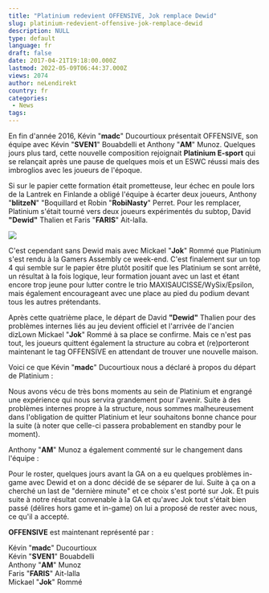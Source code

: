 ```yaml
---
title: "Platinium redevient OFFENSIVE, Jok remplace Dewid"
slug: platinium-redevient-offensive-jok-remplace-dewid
description: NULL
type: default
language: fr
draft: false
date: 2017-04-21T19:18:00.000Z
lastmod: 2022-05-09T06:44:37.000Z
views: 2074
author: neLendirekt
country: fr
categories:
 - News
tags:
---
```

En fin d'année 2016, Kévin "**madc**" Ducourtioux présentait OFFENSIVE, son équipe avec Kévin "**SVEN1**" Bouabdelli et Anthony "**AM**" Munoz. Quelques jours plus tard, cette nouvelle composition rejoignait **Platinium E-sport** qui se relançait après une pause de quelques mois et un ESWC réussi mais des imbroglios avec les joueurs de l'époque.

Si sur le papier cette formation était prometteuse, leur échec en poule lors de la Lantrek en Finlande a obligé l'équipe à écarter deux joueurs, Anthony "**blitzeN**" "Boquillard et Robin "**RobiNasty**" Perret. Pour les remplacer, Platinium s'était tourné vers deux joueurs expérimentés du subtop, David **"Dewid"** Thalien et Faris "**FARIS**" Ait-lalla.  
  
![](/storage/images/58fa422554d08_platpng.png)

C'est cependant sans Dewid mais avec Mickael "**Jok**" Rommé que Platinium s'est rendu à la Gamers Assembly ce week-end. C'est finalement sur un top 4 qui semble sur le papier être plutôt positif que les Platinium se sont arrêté, un résultat à la fois logique, leur formation jouant avec un last et étant encore trop jeune pour lutter contre le trio MAXISAUCISSE/WySix/Epsilon, mais également encourageant avec une place au pied du podium devant tous les autres prétendants.

Après cette quatrième place, le départ de David **"Dewid"** Thalien pour des problèmes internes liés au jeu devient officiel et l'arrivée de l'ancien dizLown Mickael "**Jok**" Rommé à sa place se confirme. Mais ce n'est pas tout, les joueurs quittent également la structure au cobra et (re)porteront maintenant le tag OFFENSIVE en attendant de trouver une nouvelle maison.

Voici ce que Kévin "**madc**" Ducourtioux nous a déclaré à propos du départ de Platinium :

Nous avons vécu de très bons moments au sein de Platinium et engrangé une expérience qui nous servira grandement pour l'avenir. Suite à des problèmes internes propre à la structure, nous sommes malheureusement dans l'obligation de quitter Platinium et leur souhaitons bonne chance pour la suite (à noter que celle-ci passera probablement en standby pour le moment). 

Anthony "**AM**" Munoz a également commenté sur le changement dans l'équipe :

Pour le roster, quelques jours avant la GA on a eu quelques problèmes in-game avec Dewid et on a donc décidé de se séparer de lui. Suite à ça on a cherché un last de "dernière minute" et ce choix s'est porté sur Jok. Et puis suite à notre résultat convenable à la GA et qu'avec Jok tout s'était bien passé (délires hors game et in-game) on lui a proposé de rester avec nous, ce qu'il a accepté. 

**OFFENSIVE** est maintenant représenté par :

Kévin "**madc**" Ducourtioux  
Kévin "**SVEN1**" Bouabdelli  
Anthony "**AM**" Munoz  
Faris "**FARIS**" Ait-lalla  
Mickael "**Jok**" Rommé
